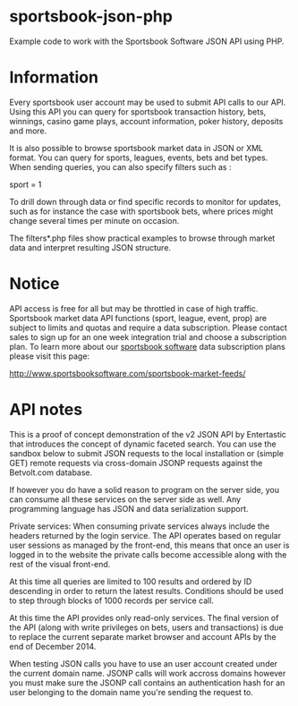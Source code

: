 sportsbook-json-php
===================

Example code to work with the Sportsbook Software JSON API using PHP.

Information
===================

Every sportsbook user account may be used to submit API calls to our API. Using this API you can query for sportsbook transaction history, bets, winnings, casino game plays, account information, poker history, deposits and more.

It is also possible to browse sportsbook market data in JSON or XML format. You can query for sports, leagues, events, bets and bet types. When sending queries, you can also specify filters such as :

sport = 1

To drill down through data or find specific records to monitor for updates, such as for instance the case with sportsbook bets, where prices might change several times per minute on occasion.

The filters*.php files show practical examples to browse through market data and interpret resulting JSON structure. 



Notice
===================

API access is free for all but may be throttled in case of high traffic. Sportsbook market data API functions (sport, league, event, prop) are subject to limits and quotas and require a data subscription. 
Please contact sales to sign up for an one week integration trial and choose a subscription plan. To learn more about our <a href="http://www.sportsbooksoft.com">sportsbook software</a> data subscription plans please visit this page:

http://www.sportsbooksoftware.com/sportsbook-market-feeds/


API notes
===================

This is a proof of concept demonstration of the v2 JSON API by Entertastic that introduces the concept of dynamic faceted search. You can use the sandbox below to submit JSON requests to the local installation or (simple GET) remote requests via cross-domain JSONP requests against the Betvolt.com database.

If however you do have a solid reason to program on the server side, you can consume all these services on the server side as well. Any programming language has JSON and data serialization support.

Private services: When consuming private services always include the headers returned by the login service. The API operates based on regular user sessions as managed by the front-end, this means that once an user is logged in to the website the private calls become accessible along with the rest of the visual front-end.

At this time all queries are limited to 100 results and ordered by ID descending in order to return the latest results. Conditions should be used to step through blocks of 1000 records per service call.

At this time the API provides only read-only services. The final version of the API (along with write privileges on bets, users and transactions) is due to replace the current separate market browser and account APIs by the end of December 2014.

When testing JSON calls you have to use an user account created under the current domain name. JSONP calls will work accross domains however you must make sure the JSONP call contains an authentication hash for an user belonging to the domain name you're sending the request to.
